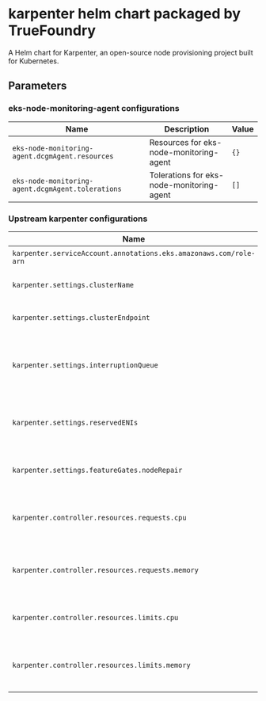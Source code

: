 # karpenter helm chart packaged by TrueFoundry
A Helm chart for Karpenter, an open-source node provisioning project built for Kubernetes.

## Parameters

### eks-node-monitoring-agent configurations

| Name                                              | Description                               | Value |
| ------------------------------------------------- | ----------------------------------------- | ----- |
| `eks-node-monitoring-agent.dcgmAgent.resources`   | Resources for eks-node-monitoring-agent   | `{}`  |
| `eks-node-monitoring-agent.dcgmAgent.tolerations` | Tolerations for eks-node-monitoring-agent | `[]`  |

### Upstream karpenter configurations

| Name                                                              | Description                                       | Value    |
| ----------------------------------------------------------------- | ------------------------------------------------- | -------- |
| `karpenter.serviceAccount.annotations.eks.amazonaws.com/role-arn` | Karpenter role ARN                                | `""`     |
| `karpenter.settings.clusterName`                                  | Name of the EKS cluster                           | `""`     |
| `karpenter.settings.clusterEndpoint`                              | Endpoint URL of the EKS cluster                   | `""`     |
| `karpenter.settings.interruptionQueue`                            | Name of the interruption queue for spot instances | `""`     |
| `karpenter.settings.reservedENIs`                                 | reserved ENIs for the custom networking CNI setup | `0`      |
| `karpenter.settings.featureGates.nodeRepair`                      | Enable node repair feature gate                   | `true`   |
| `karpenter.controller.resources.requests.cpu`                     | CPU requests for karpenter container              | `0.5`    |
| `karpenter.controller.resources.requests.memory`                  | Memory requests for karpenter container           | `2000Mi` |
| `karpenter.controller.resources.limits.cpu`                       | CPU limits for karpenter container                | `1`      |
| `karpenter.controller.resources.limits.memory`                    | Memory requests for karpenter container           | `4000Mi` |
